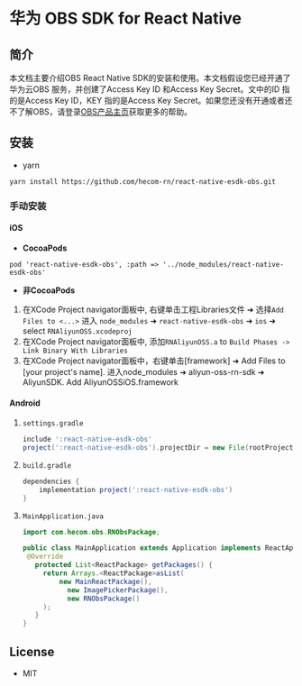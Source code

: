 # 华为 OBS SDK for React Native

## 简介

本文档主要介绍OBS React Native SDK的安装和使用。本文档假设您已经开通了华为云OBS 服务，并创建了Access Key ID 和Access Key Secret。文中的ID 指的是Access Key ID，KEY 指的是Access Key Secret。如果您还没有开通或者还不了解OBS，请登录[OBS产品主页](https://support.huaweicloud.com/obs/index.html)获取更多的帮助。

## 安装

* yarn

```script
yarn install https://github.com/hecom-rn/react-native-esdk-obs.git
```

### 手动安装

#### iOS

- **CocoaPods**
```
pod 'react-native-esdk-obs', :path => '../node_modules/react-native-esdk-obs'
````

- **非CocoaPods**

1. 在XCode  Project navigator面板中, 右键单击工程Libraries文件 ➜ 选择`Add Files to <...>` 进入 `node_modules` ➜ `react-native-esdk-obs` ➜ `ios` ➜ select `RNAliyunOSS.xcodeproj`
2. 在XCode  Project navigator面板中, 添加`RNAliyunOSS.a` to `Build Phases -> Link Binary With Libraries`
3. 在XCode  Project navigator面板中，右键单击[framework] ➜ Add Files to [your project's name]. 进入node_modules ➜ aliyun-oss-rn-sdk ➜ AliyunSDK. Add AliyunOSSiOS.framework

#### Android
1. `settings.gradle`
    ```gradle
    include ':react-native-esdk-obs'
    project(':react-native-esdk-obs').projectDir = new File(rootProject.projectDir, '../node_modules/react-native-esdk-obs/android')
    ```
2. `build.gradle`
    ```gradle
    dependencies {
        implementation project(':react-native-esdk-obs')
    }
    ```

3. `MainApplication.java`
    ```java
   import com.hecom.obs.RNObsPackage;

    public class MainApplication extends Application implements ReactApplication {
     @Override
       protected List<ReactPackage> getPackages() {
         return Arrays.<ReactPackage>asList(
             new MainReactPackage(),
               new ImagePickerPackage(),
               new RNObsPackage()
         );
       }
    }
    ```

## License

* MIT